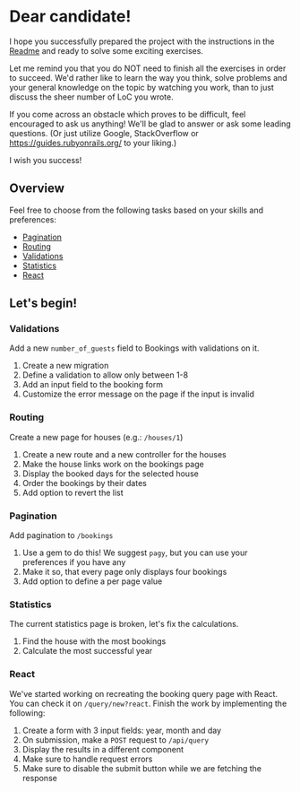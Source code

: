 # Dear candidate!

I hope you successfully prepared the project with the instructions in the [Readme](README.md) and ready to solve some exciting exercises.

Let me remind you that you do NOT need to finish all the exercises in order to succeed. We'd rather like to learn the way you think, solve problems and your general knowledge on the topic by watching you work, than to just discuss the sheer number of LoC you wrote.

If you come across an obstacle which proves to be difficult, feel encouraged to ask us anything! We'll be glad to answer or ask some leading questions. (Or just utilize Google, StackOverflow or https://guides.rubyonrails.org/ to your liking.)

I wish you success!

## Overview

Feel free to choose from the following tasks based on your skills and preferences:

* [Pagination](#pagination)
* [Routing](#routing)
* [Validations](#validations)
* [Statistics](#statistics)
* [React](#react)

## Let's begin!

### Validations

Add a new `number_of_guests` field to Bookings with validations on it.

1. Create a new migration
2. Define a validation to allow only between 1-8
3. Add an input field to the booking form
4. Customize the error message on the page if the input is invalid

### Routing

Create a new page for houses (e.g.: `/houses/1`)

1. Create a new route and a new controller for the houses
2. Make the house links work on the bookings page
3. Display the booked days for the selected house
4. Order the bookings by their dates
5. Add option to revert the list

### Pagination

Add pagination to `/bookings`

1. Use a gem to do this! We suggest `pagy`, but you can use your preferences if you have any
2. Make it so, that every page only displays four bookings
3. Add option to define a per page value

### Statistics

The current statistics page is broken, let's fix the calculations.

1. Find the house with the most bookings
2. Calculate the most successful year

### React

We've started working on recreating the booking query page with React.
You can check it on `/query/new?react`. Finish the work by implementing the following:

1. Create a form with 3 input fields: year, month and day
2. On submission, make a `POST` request to `/api/query`
3. Display the results in a different component
4. Make sure to handle request errors
5. Make sure to disable the submit button while we are fetching the response
